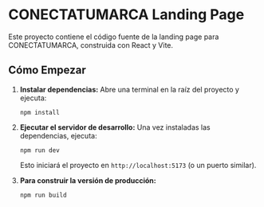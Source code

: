 # CONECTATUMARCA Landing Page

Este proyecto contiene el código fuente de la landing page para CONECTATUMARCA, construida con React y Vite.

## Cómo Empezar

1.  **Instalar dependencias:**
    Abre una terminal en la raíz del proyecto y ejecuta:
    ```
    npm install
    ```

2.  **Ejecutar el servidor de desarrollo:**
    Una vez instaladas las dependencias, ejecuta:
    ```
    npm run dev
    ```
    Esto iniciará el proyecto en `http://localhost:5173` (o un puerto similar).

3.  **Para construir la versión de producción:**
    ```
    npm run build
    ```